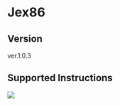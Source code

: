 # Jex86

## Version
ver.1.0.3

## Supported Instructions
![](https://github.com/izewfktvy533/jex86/instruction_set.jpg)
